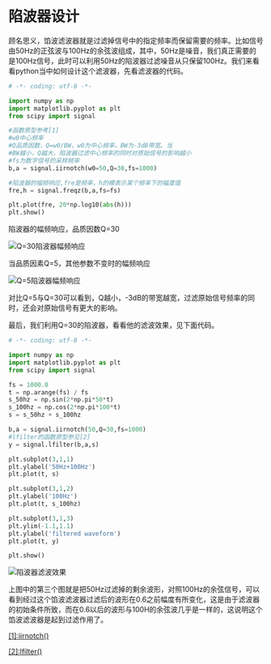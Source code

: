 # 陷波器设计

顾名思义，馅波滤波器就是过滤掉信号中的指定频率而保留需要的频率。比如信号由50Hz的正弦波与100Hz的余弦波组成，其中，50Hz是噪音，我们真正需要的是100Hz信号，此时可以利用50Hz的陷波器过滤噪音从只保留100Hz。我们来看看python当中如何设计这个滤波器，先看滤波器的代码。

```python
# -*- coding: utf-8 -*-

import numpy as np
import matplotlib.pyplot as plt
from scipy import signal

#函数原型参考[1]
#w0中心频率
#Q品质因数，Q=w0/BW，w0为中心频率，BW为-3dB带宽。当
#BW越小，Q越大，陷波器过滤中心频率的同时对原始信号的影响越小
#fs为数字信号的采样频率
b,a = signal.iirnotch(w0=50,Q=30,fs=1000)

#陷波器的幅频响应,fre是频率，h的模表示某个频率下的幅度值
fre,h = signal.freqz(b,a,fs=fs)

plt.plot(fre, 20*np.log10(abs(h)))
plt.show()
```

陷波器的幅频响应，品质因数Q=30

![Q=30陷波器幅频响应](https://github.com/liuhao1946/embedded-software-module/blob/master/%E7%94%A8python%E5%AF%B9%E4%BF%A1%E5%8F%B7%E8%BF%9B%E8%A1%8C%E4%BB%BF%E7%9C%9F%E5%88%86%E6%9E%90/image/%E9%99%B7%E6%B3%A2%E5%99%A8%E8%AE%BE%E8%AE%A1/Q%3D30%EF%BC%8C%E9%99%B7%E6%B3%A2%E5%99%A8.png)

当品质因素Q=5，其他参数不变时的幅频响应

![Q=5陷波器幅频响应](https://github.com/liuhao1946/embedded-software-module/blob/master/%E7%94%A8python%E5%AF%B9%E4%BF%A1%E5%8F%B7%E8%BF%9B%E8%A1%8C%E4%BB%BF%E7%9C%9F%E5%88%86%E6%9E%90/image/%E9%99%B7%E6%B3%A2%E5%99%A8%E8%AE%BE%E8%AE%A1/Q%3D5%EF%BC%8C%E9%99%B7%E6%B3%A2%E5%99%A8.png)

对比Q=5与Q=30可以看到，Q越小，-3dB的带宽越宽，过滤原始信号频率的同时，还会对原始信号有更大的影响。

最后，我们利用Q=30的陷波器，看看他的滤波效果，见下面代码。

```python
# -*- coding: utf-8 -*-

import numpy as np
import matplotlib.pyplot as plt
from scipy import signal

fs = 1000.0
t = np.arange(fs) / fs
s_50hz = np.sin(2*np.pi*50*t)
s_100hz = np.cos(2*np.pi*100*t)
s = s_50hz + s_100hz

b,a = signal.iirnotch(50,Q=30,fs=1000)
#lfilter的函数原型参见[2]
y = signal.lfilter(b,a,s)

plt.subplot(3,1,1)
plt.ylabel('50Hz+100Hz')
plt.plot(t, s)

plt.subplot(3,1,2)
plt.ylabel('100Hz')
plt.plot(t, s_100hz)

plt.subplot(3,1,3)
plt.ylim(-1.1,1.1)
plt.ylabel('filtered waveform')
plt.plot(t, y)

plt.show()
```

![陷波器滤波效果](https://github.com/liuhao1946/embedded-software-module/blob/master/%E7%94%A8python%E5%AF%B9%E4%BF%A1%E5%8F%B7%E8%BF%9B%E8%A1%8C%E4%BB%BF%E7%9C%9F%E5%88%86%E6%9E%90/image/%E9%99%B7%E6%B3%A2%E5%99%A8%E8%AE%BE%E8%AE%A1/%E9%99%B7%E6%B3%A2%E5%99%A8%E6%BB%A4%E6%B3%A2%E6%95%88%E6%9E%9C.png)

上图中的第三个图就是把50Hz过滤掉的剩余波形，对照100Hz的余弦信号，可以看到经过这个馅波滤波器过滤后的波形在0.6之前幅度有所变化，这是由于滤波器的初始条件所致，而在0.6以后的波形与100H的余弦波几乎是一样的，这说明这个馅波滤波器是起到过滤作用了。

[[1]:iirnotch()](https://docs.scipy.org/doc/scipy/reference/reference/generated/scipy.signal.iirnotch.html#scipy.signal.iirnotch)

[[2]:lfilter()](https://docs.scipy.org/doc/scipy/reference/reference/generated/scipy.signal.lfilter.html#scipy.signal.lfilter)